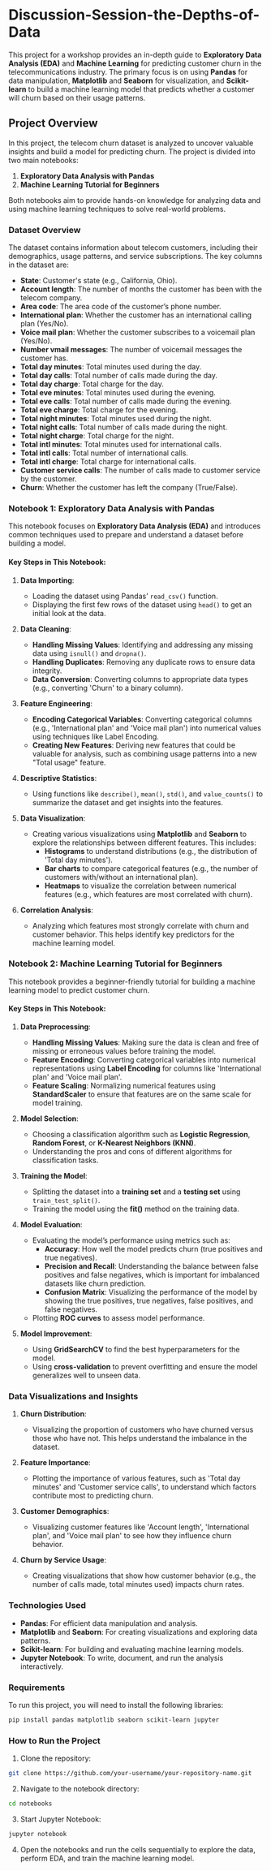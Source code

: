 # Discussion-Session-the-Depths-of-Data

This project for a workshop provides an in-depth guide to **Exploratory Data Analysis (EDA)** and **Machine Learning** for predicting customer churn in the telecommunications industry. The primary focus is on using **Pandas** for data manipulation, **Matplotlib** and **Seaborn** for visualization, and **Scikit-learn** to build a machine learning model that predicts whether a customer will churn based on their usage patterns.

## Project Overview

In this project, the telecom churn dataset is analyzed to uncover valuable insights and build a model for predicting churn. The project is divided into two main notebooks:
1. **Exploratory Data Analysis with Pandas**
2. **Machine Learning Tutorial for Beginners**

Both notebooks aim to provide hands-on knowledge for analyzing data and using machine learning techniques to solve real-world problems.

### Dataset Overview

The dataset contains information about telecom customers, including their demographics, usage patterns, and service subscriptions. The key columns in the dataset are:

- **State**: Customer's state (e.g., California, Ohio).
- **Account length**: The number of months the customer has been with the telecom company.
- **Area code**: The area code of the customer’s phone number.
- **International plan**: Whether the customer has an international calling plan (Yes/No).
- **Voice mail plan**: Whether the customer subscribes to a voicemail plan (Yes/No).
- **Number vmail messages**: The number of voicemail messages the customer has.
- **Total day minutes**: Total minutes used during the day.
- **Total day calls**: Total number of calls made during the day.
- **Total day charge**: Total charge for the day.
- **Total eve minutes**: Total minutes used during the evening.
- **Total eve calls**: Total number of calls made during the evening.
- **Total eve charge**: Total charge for the evening.
- **Total night minutes**: Total minutes used during the night.
- **Total night calls**: Total number of calls made during the night.
- **Total night charge**: Total charge for the night.
- **Total intl minutes**: Total minutes used for international calls.
- **Total intl calls**: Total number of international calls.
- **Total intl charge**: Total charge for international calls.
- **Customer service calls**: The number of calls made to customer service by the customer.
- **Churn**: Whether the customer has left the company (True/False).

### Notebook 1: Exploratory Data Analysis with Pandas

This notebook focuses on **Exploratory Data Analysis (EDA)** and introduces common techniques used to prepare and understand a dataset before building a model.

#### Key Steps in This Notebook:

1. **Data Importing**:
   - Loading the dataset using Pandas’ `read_csv()` function.
   - Displaying the first few rows of the dataset using `head()` to get an initial look at the data.

2. **Data Cleaning**:
   - **Handling Missing Values**: Identifying and addressing any missing data using `isnull()` and `dropna()`.
   - **Handling Duplicates**: Removing any duplicate rows to ensure data integrity.
   - **Data Conversion**: Converting columns to appropriate data types (e.g., converting 'Churn' to a binary column).

3. **Feature Engineering**:
   - **Encoding Categorical Variables**: Converting categorical columns (e.g., 'International plan' and 'Voice mail plan') into numerical values using techniques like Label Encoding.
   - **Creating New Features**: Deriving new features that could be valuable for analysis, such as combining usage patterns into a new "Total usage" feature.

4. **Descriptive Statistics**:
   - Using functions like `describe()`, `mean()`, `std()`, and `value_counts()` to summarize the dataset and get insights into the features.

5. **Data Visualization**:
   - Creating various visualizations using **Matplotlib** and **Seaborn** to explore the relationships between different features. This includes:
     - **Histograms** to understand distributions (e.g., the distribution of 'Total day minutes').
     - **Bar charts** to compare categorical features (e.g., the number of customers with/without an international plan).
     - **Heatmaps** to visualize the correlation between numerical features (e.g., which features are most correlated with churn).

6. **Correlation Analysis**:
   - Analyzing which features most strongly correlate with churn and customer behavior. This helps identify key predictors for the machine learning model.

### Notebook 2: Machine Learning Tutorial for Beginners

This notebook provides a beginner-friendly tutorial for building a machine learning model to predict customer churn.

#### Key Steps in This Notebook:

1. **Data Preprocessing**:
   - **Handling Missing Values**: Making sure the data is clean and free of missing or erroneous values before training the model.
   - **Feature Encoding**: Converting categorical variables into numerical representations using **Label Encoding** for columns like 'International plan' and 'Voice mail plan'.
   - **Feature Scaling**: Normalizing numerical features using **StandardScaler** to ensure that features are on the same scale for model training.
   
2. **Model Selection**:
   - Choosing a classification algorithm such as **Logistic Regression**, **Random Forest**, or **K-Nearest Neighbors (KNN)**.
   - Understanding the pros and cons of different algorithms for classification tasks.

3. **Training the Model**:
   - Splitting the dataset into a **training set** and a **testing set** using `train_test_split()`.
   - Training the model using the **fit()** method on the training data.

4. **Model Evaluation**:
   - Evaluating the model’s performance using metrics such as:
     - **Accuracy**: How well the model predicts churn (true positives and true negatives).
     - **Precision and Recall**: Understanding the balance between false positives and false negatives, which is important for imbalanced datasets like churn prediction.
     - **Confusion Matrix**: Visualizing the performance of the model by showing the true positives, true negatives, false positives, and false negatives.
   - Plotting **ROC curves** to assess model performance.

5. **Model Improvement**:
   - Using **GridSearchCV** to find the best hyperparameters for the model.
   - Using **cross-validation** to prevent overfitting and ensure the model generalizes well to unseen data.

### Data Visualizations and Insights

1. **Churn Distribution**: 
   - Visualizing the proportion of customers who have churned versus those who have not. This helps understand the imbalance in the dataset.

2. **Feature Importance**:
   - Plotting the importance of various features, such as 'Total day minutes' and 'Customer service calls', to understand which factors contribute most to predicting churn.

3. **Customer Demographics**:
   - Visualizing customer features like 'Account length', 'International plan', and 'Voice mail plan' to see how they influence churn behavior.

4. **Churn by Service Usage**:
   - Creating visualizations that show how customer behavior (e.g., the number of calls made, total minutes used) impacts churn rates.

### Technologies Used

- **Pandas**: For efficient data manipulation and analysis.
- **Matplotlib** and **Seaborn**: For creating visualizations and exploring data patterns.
- **Scikit-learn**: For building and evaluating machine learning models.
- **Jupyter Notebook**: To write, document, and run the analysis interactively.

### Requirements

To run this project, you will need to install the following libraries:

```bash
pip install pandas matplotlib seaborn scikit-learn jupyter
```

### How to Run the Project

1. Clone the repository:

```bash
git clone https://github.com/your-username/your-repository-name.git
```

2. Navigate to the notebook directory:

```bash
cd notebooks
```

3. Start Jupyter Notebook:

```bash
jupyter notebook
```

4. Open the notebooks and run the cells sequentially to explore the data, perform EDA, and train the machine learning model.
